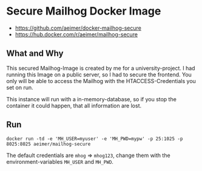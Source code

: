 # Secure Mailhog Docker Image

- https://github.com/aeimer/docker-mailhog-secure
- https://hub.docker.com/r/aeimer/mailhog-secure

## What and Why
This secured Mailhog-Image is created by me for a university-project. I had running this Image on a public server, so I had to secure the frontend.
You only will be able to access the Mailhog with the HTACCESS-Credentials you set on run.

This instance will run with a in-memory-database, so if you stop the container it could happen, that all information are lost.

## Run
`docker run -td -e 'MH_USER=myuser' -e 'MH_PWD=mypw' -p 25:1025 -p 8025:8025 aeimer/mailhog-secure`

The default credentials are `mhog` => `mhog123`, change them with the environment-variables `MH_USER` and `MH_PWD`.
